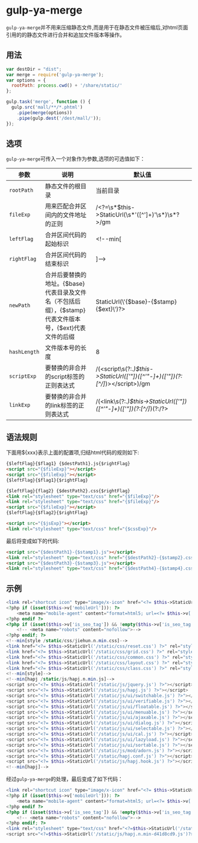 # gulp-ya-merge

`gulp-ya-merge`并不用来压缩静态文件,而是用于在静态文件被压缩后,对html页面引用的的静态文件进行合并和追加文件版本等操作。

## 用法
```js
var destDir = "dist";
var merge = require('gulp-ya-merge');
var options = {
  rootPath: process.cwd() + '/share/static/'
};

gulp.task('merge', function () {
  gulp.src('mall/**/*.phtml')
    .pipe(merge(options))
    .pipe(gulp.dest('/dest/mall/'));
});
```

## 选项
`gulp-ya-merge`可传入一个对象作为参数,选项的可选值如下：

|  参数         | 说明                                                                                     |       默认值  |
|--------------|-----------------------------------------------------------------------------------------|--------------|
| `rootPath`   | 静态文件的根目录                                                                           | 当前目录       |
| `fileExp`    | 用来匹配合并区间内的文件地址的正则                                                             | /<\?\=\s*\$this\->StaticUrl\(\s*\'([^\']+)\'\s*\)\s*\?>/gm |
| `leftFlag`   | 合并区间代码的起始标识                                                                      | <!--min[      |
| `rightFlag`  | 合并区间代码的结束标识                                                                      | ]-->          |
| `newPath`    | 合并后要替换的地址。{$base}代表目录及文件名（不包括后缀），{$stamp}代表文件版本号，{$ext}代表文件的后缀 | <?=$this->StaticUrl(\'{$base}-{$stamp}{$ext}\')?> |
| `hashLength` | 文件版本号的长度                                                                           | 8              |
| `scriptExp`  | 要替换的非合并的script标签的正则表达式                                                        | /(<script\s(?:.*)\$this->StaticUrl\([\'\"])([^\'\"\-]+)([\'\"]\)(?:[^\/]*)><\/script>)/gm |
| `linkExp`    | 要替换的非合并的link标签的正则表达式                                                          | /(<link\s(?:.*)\$this->StaticUrl\([\'\"])([^\'\"\-]+)([\'\"]\)(?:[^\/]*)(?:\/?>|<\/link>))/gm |


## 语法规则

下面用${xxx}表示上面的配置项,归结html代码的规则如下:
```html
{$leftFlag}{$flag1} {$destPath1}.js{$rightFlag}
<script src="{$fileExp}"></script>
<script src="{$fileExp}"></script>
{$leftFlag}{$flag1}{$rightFlag}

{$leftFlag}{flag2} {$destPath2}.css{$rightFlag}
<link rel="stylesheet" type="text/css" href="{$fileExp}"/>
<link rel="stylesheet" type="text/css" href="{$fileExp}"/>
<script src="{$fileExp}"></script>
{$leftFlag}{$flag2}{$rightFlag}

<script src="{$jsExp}"></script>
<link rel="stylesheet" type="text/css" href="{$cssExp}"/>
```

最后将变成如下的代码:
```html
<script src="{$destPath1}-{$stamp1}.js"></script>
<link rel="stylesheet" type="text/css" href="{$destPath2}-{$stamp2}.css"/>
<script src="{$destPath3}-{$stamp3}.js"></script>
<link rel="stylesheet" type="text/css" href="{$destPath4}-{$stamp4}.css"/>
```

## 示例
```php
<link rel="shortcut icon" type="image/x-icon" href="<?= $this->StaticUrl('/static/favicon.ico') ?>"/>
<?php if (isset($this->v['mobileUrl'])): ?>
    <meta name="mobile-agent" content="format=html5; url=<?= $this->v['mobileUrl'] ?>"/>
<?php endif ?>
<?php if (isset($this->v['is_seo_tag']) && !empty($this->v['is_seo_tag'])): ?>
    <!-- <meta name="robots" content="nofollow">-->
<?php endif; ?>
<!--min[style /static/css/jiehun.n.min.css]-->
<link href="<?= $this->StaticUrl('/static/css/reset.css') ?>" rel="stylesheet" type="text/css"/>
<link href="<?= $this->StaticUrl('/static/css/grid.css') ?>" rel="stylesheet" type="text/css"/>
<link href="<?= $this->StaticUrl('/static/css/common.css') ?>" rel="stylesheet" type="text/css"/>
<link href="<?= $this->StaticUrl('/static/css/layout.css') ?>" rel="stylesheet" type="text/css"/>
<link href="<?= $this->StaticUrl('/static/css/class.css') ?>" rel="stylesheet" type="text/css"/>
<!--min[style]-->
<!--min[hapj /static/js/hapj.n.min.js]-->
<script src="<?= $this->StaticUrl('/static/js/jquery.js') ?>"></script>
<script src="<?= $this->StaticUrl('/static/js/hapj.js') ?>"></script>
<script src="<?= $this->StaticUrl('/static/js/ui/switchable.js') ?>"></script>
<script src="<?= $this->StaticUrl('/static/js/ui/verifiable.js') ?>"></script>
<script src="<?= $this->StaticUrl('/static/js/ui/floatable.js') ?>"></script>
<script src="<?= $this->StaticUrl('/static/js/ui/menuable.js') ?>"></script>
<script src="<?= $this->StaticUrl('/static/js/ui/ajaxable.js') ?>"></script>
<script src="<?= $this->StaticUrl('/static/js/ui/dialog.js') ?>"></script>
<script src="<?= $this->StaticUrl('/static/js/ui/selectable.js') ?>"></script>
<script src="<?= $this->StaticUrl('/static/js/ui/cal.js') ?>"></script>
<script src="<?= $this->StaticUrl('/static/js/ui/lazyload.js') ?>"></script>
<script src="<?= $this->StaticUrl('/static/js/ui/sortable.js') ?>"></script>
<script src="<?= $this->StaticUrl('/static/js/mod/adorn.js') ?>"></script>
<script src="<?= $this->StaticUrl('/static/hapj.conf.js') ?>"></script>
<script src="<?= $this->StaticUrl('/static/js/hapj.hook.js') ?>"></script>
<!--min[hapj]-->
```

经过`gulp-ya-merge`的处理，最后变成了如下代码：
  
```php
<link rel="shortcut icon" type="image/x-icon" href="<?= $this->StaticUrl('/static/favicon-ba5c0613.ico') ?>"/>
<?php if (isset($this->v['mobileUrl'])): ?>
    <meta name="mobile-agent" content="format=html5; url=<?= $this->v['mobileUrl'] ?>"/>
<?php endif ?>
<?php if (isset($this->v['is_seo_tag']) && !empty($this->v['is_seo_tag'])): ?>
    <!-- <meta name="robots" content="nofollow">-->
<?php endif; ?>
<link rel="stylesheet" type="text/css" href="<?=$this->StaticUrl('/static/css/jiehun.n.min-d41d8cd9.css')?>"/>
<script src="<?=$this->StaticUrl('/static/js/hapj.n.min-d41d8cd9.js')?>"></script>
```
